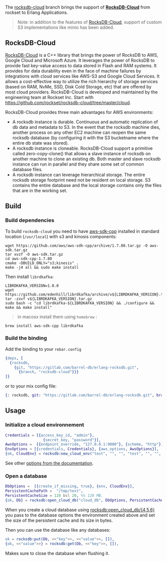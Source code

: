The [rocksdb-cloud](https://gitlab.com/barrel-db/erlang-rocksdb/tree/rocksdb-cloud) branch brings the support of  **[RocksDB-Cloud](https://github.com/rockset/rocksdb-cloud)** from rockset to Erlang Applications.

> Note: in addition to the features of [RocksDB-Cloud](https://github.com/rockset/rocksdb-cloud), support of custom S3 implementations like minio has been added.

## RocksDB-Cloud

[RocksDB-Cloud](https://github.com/rockset/rocksdb-cloud) is a C++ library that brings the power of RocksDB to AWS, Google Cloud and Microsoft Azure. It leverages the power of RocksDB to provide fast key-value access to data stored in Flash and RAM systems. It provides for data durability even in the face of machine failures by integrations with cloud services like AWS-S3 and Google Cloud Services. It allows a cost-effective way to utilize the rich hierarchy of storage services (based on RAM, NvMe, SSD, Disk Cold Storage, etc) that are offered by most cloud providers. RocksDB-Cloud is developed and maintained by the engineering team at Rockset Inc. Start with https://github.com/rockset/rocksdb-cloud/tree/master/cloud.

RocksDB-Cloud provides three main advantages for AWS environments:

* A rocksdb instance is durable. Continuous and automatic replication of db data and metadata to S3. In the event that the rocksdb machine dies, another process on any other EC2 machine can reopen the same rocksdb database (by configuring it with the S3 bucketname where the entire db state was stored).
* A rocksdb instance is cloneable. RocksDB-Cloud support a primitive called zero-copy-clone() that allows a slave instance of rocksdb on another machine to clone an existing db. Both master and slave rocksdb instance can run in parallel and they share some set of common database files.
* A rocksdb instance can leverage hierarchical storage. The entire rocksdb storage footprint need not be resident on local storage. S3 contains the entire database and the local storage contains only the files that are in the working set.

## Build

### Build dependencies

To build `rocksdb-cloud` you need to have [aws-sdk-cpp](https://github.com/aws/aws-sdk-cpp) installed in standard location (`/usr/local`) with s3 and kinosis components:

```shell
wget https://github.com/aws/aws-sdk-cpp/archive/1.7.80.tar.gz -O aws-sdk.tar.gz 
tar xvzf -O aws-sdk.tar.gz 
cd aws-sdk-cpp-1.7.80
cmake -DBUILD_ONLY="s3;kinesis" . 
make -j4 all && sudo make install 
```

Then install `librdkafka`:

```shell
LIBRDKAFKA_VERSION=1.0.0
wget https://github.com/edenhill/librdkafka/archive/v${LIBRDKAFKA_VERSION}.tar.gz
tar -zxvf v${LIBRDKAFKA_VERSION}.tar.gz
sudo bash -c "cd librdkafka-${LIBRDKAFKA_VERSION} && ./configure && make && make install"
```

> in macosx install them using `homebrew` : 

```shell
brew install aws-sdk-cpp librdkafka
```

### Build the binding

Add the binding to your  `rebar.config`

```erlang
{deps, [
  {rocksdb, 
    {git, "https://gitlab.com/barrel-db/erlang-rocksdb.git", 
      {branch, "rocksdb-cloud"}}}
]}
```

or to your mix config file:

```elixir
{: rocksdb, git: "https://gitlab.com/barrel-db/erlang-rocksdb.git", branch: "rocksdb-cloud"}
```



## Usage

### Initialize a cloud environnement

```erlang
Credentials = [{access_key_id, "admin"},
                 {secret_key, "password"}],
AwsOptions =  [{endpoint_override, "127.0.0.1:9000"}, {scheme, "http"}],
EnvOptions = [{credentials, Credentials}, {aws_options, AwsOptions}],
{ok, CloudEnv} = rocksdb:new_cloud_env("test", "", "", "test", "", "", EnvOptions).
```

See other [options from the documentation](https://gitlab.com/barrel-db/erlang-rocksdb/blob/rocksdb-cloud/doc/rocksdb.md#new_cloud_env-7).

### Open a database

```erlang
DbOptions =  [{create_if_missing, true}, {env, CloudEnv}],
PersistentCachePath =  "/tmp/test",
PersistentCacheSize = 128 bsl 20, %% 128 MB.
{ok, Db} = rocksdb:open_cloud_db("cloud_db", DbOptions, PersistentCachePath, PersistentCacheSize).
```

When you create a cloud database using [rocksdb:open_cloud_db/{4,5,6}](https://gitlab.com/barrel-db/erlang-rocksdb/blob/rocksdb-cloud/doc/rocksdb.md#open_cloud_db-4) you pass to the database options the environment created above and set the size of the persistent cache and its size in bytes.

Then you can use the database like any databases:

```erlang
ok = rocksdb:put(Db, <<"key">>, <<"value">>, []),
{ok, <<"value">>} = rocksdb:get(Db, <<"key">>, []),
```

Makes sure to close the database when flushing it.